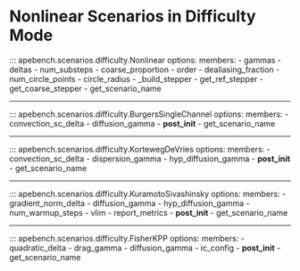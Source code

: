 # Nonlinear Scenarios in Difficulty Mode

::: apebench.scenarios.difficulty.Nonlinear
    options:
        members:
            - gammas
            - deltas
            - num_substeps
            - coarse_proportion
            - order
            - dealiasing_fraction
            - num_circle_points
            - circle_radius
            - _build_stepper
            - get_ref_stepper
            - get_coarse_stepper
            - get_scenario_name

---

::: apebench.scenarios.difficulty.BurgersSingleChannel
    options:
        members:
            - convection_sc_delta
            - diffusion_gamma
            - __post_init__
            - get_scenario_name

---

::: apebench.scenarios.difficulty.KortewegDeVries
    options:
        members:
            - convection_sc_delta
            - dispersion_gamma
            - hyp_diffusion_gamma
            - __post_init__
            - get_scenario_name

---

::: apebench.scenarios.difficulty.KuramotoSivashinsky
    options:
        members:
            - gradient_norm_delta
            - diffusion_gamma
            - hyp_diffusion_gamma
            - num_warmup_steps
            - vlim
            - report_metrics
            - __post_init__
            - get_scenario_name

---

::: apebench.scenarios.difficulty.FisherKPP
    options:
        members:
            - quadratic_delta
            - drag_gamma
            - diffusion_gamma
            - ic_config
            - __post_init__
            - get_scenario_name